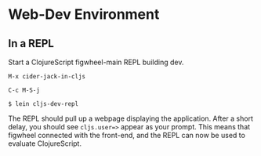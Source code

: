 # Web-Dev Environment


## In a REPL

Start a ClojureScript figwheel-main REPL building dev.

    M-x cider-jack-in-cljs

    C-c M-S-j

    $ lein cljs-dev-repl

The REPL should pull up a webpage displaying the application. After a
short delay, you should see `cljs.user=>` appear as your prompt. This
means that figwheel connected with the front-end, and the REPL can now
be used to evaluate ClojureScript.
